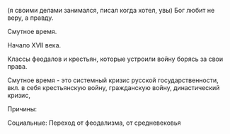 (я своими делами занимался, писал когда хотел, увы)
Бог любит не веру, а правду.

Смутное время. 

Начало XVII века. 

Классы феодалов и крестьян, которые устроили войну борясь за свои права.

Смутное время - это системный кризис русской государственности, вкл. в себя крестьянскую войну, гражданскую войну, династический кризис, 

Причины: 

Социальные:
Переход от феодализма, от средневековья

